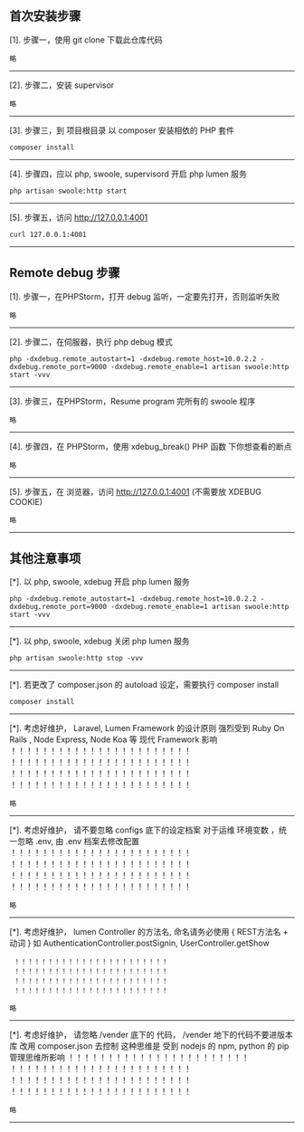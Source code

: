 ## 首次安装步骤

[1]. 步骤一，使用 git clone 下载此仓库代码
```shell
略
```
---------------------------------------

[2]. 步骤二，安装 supervisor
```shell
略
```
---------------------------------------


[3]. 步骤三，到 项目根目录 以 composer 安装相依的 PHP 套件
```shell
composer install
```
---------------------------------------



[4]. 步骤四，应以 php, swoole, supervisord 开启 php lumen 服务
```shell
php artisan swoole:http start
```
---------------------------------------

[5]. 步骤五，访问 http://127.0.0.1:4001
```shell
curl 127.0.0.1:4001
```
---------------------------------------


## Remote debug 步骤

[1]. 步骤一，在PHPStorm，打开 debug 监听，一定要先打开，否则监听失败
```Os
略
```
---------------------------------------

[2]. 步骤二，在伺服器，执行 php debug 模式
```shell
php -dxdebug.remote_autostart=1 -dxdebug.remote_host=10.0.2.2 -dxdebug.remote_port=9000 -dxdebug.remote_enable=1 artisan swoole:http start -vvv
```
---------------------------------------


[3]. 步骤三，在PHPStorm，Resume program 完所有的 swoole 程序
```OS
略
```
---------------------------------------

[4]. 步骤四，在 PHPStorm，使用  xdebug_break() PHP 函数 下你想查看的断点
```OS
略
```
---------------------------------------


[5]. 步骤五，在 浏览器，访问 http://127.0.0.1:4001 (不需要放 XDEBUG COOKIE)
```OS
略
```
---------------------------------------

## 其他注意事项

[*]. 以 php, swoole, xdebug 开启 php lumen 服务

```shell
php -dxdebug.remote_autostart=1 -dxdebug.remote_host=10.0.2.2 -dxdebug.remote_port=9000 -dxdebug.remote_enable=1 artisan swoole:http start -vvv
```
---------------------------------------


[*]. 以 php, swoole, xdebug 关闭 php lumen 服务

```shell
php artisan swoole:http stop -vvv
```
---------------------------------------

[*]. 若更改了 composer.json 的 autoload 设定，需要执行 composer install

```shell
composer install
```
---------------------------------------

[*]. 考虑好维护，
     Laravel, Lumen  Framework 的设计原则 
     强烈受到 Ruby On Rails , Node Express, Node Koa 等 现代 Framework 影响
     ！！！！！！！！！！！！！！！！！！！！！！！
     ！！！！！！！！！！！！！！！！！！！！！！！
     ！！！！！！！！！！！！！！！！！！！！！！！
     ！！！！！！！！！！！！！！！！！！！！！！！
```shell
略
```
---------------------------------------


[*]. 考虑好维护，
     请不要忽略 configs 底下的设定档案
     对于运维 环境变数 ，统一忽略 .env, 
     由 .env 档案去修改配置
     ！！！！！！！！！！！！！！！！！！！！！！！
     ！！！！！！！！！！！！！！！！！！！！！！！
     ！！！！！！！！！！！！！！！！！！！！！！！
     ！！！！！！！！！！！！！！！！！！！！！！！
```shell
略
```
---------------------------------------



[*]. 考虑好维护，
     lumen Controller 的方法名,  命名请务必使用 { REST方法名 + 动词 } 如 AuthenticationController.postSignin, UserController.getShow

     ！！！！！！！！！！！！！！！！！！！！！！！
     ！！！！！！！！！！！！！！！！！！！！！！！
     ！！！！！！！！！！！！！！！！！！！！！！！
     ！！！！！！！！！！！！！！！！！！！！！！！
```shell
略
```
---------------------------------------

[*]. 考虑好维护，
     请忽略 /vender 底下的 代码，
     /vender 地下的代码不要进版本库
     改用 composer.json 去控制
     这种思维是 受到 nodejs 的 npm, python 的 pip 管理思维所影响
     ！！！！！！！！！！！！！！！！！！！！！！！
     ！！！！！！！！！！！！！！！！！！！！！！！
     ！！！！！！！！！！！！！！！！！！！！！！！
     ！！！！！！！！！！！！！！！！！！！！！！！
```shell
略
```
---------------------------------------
